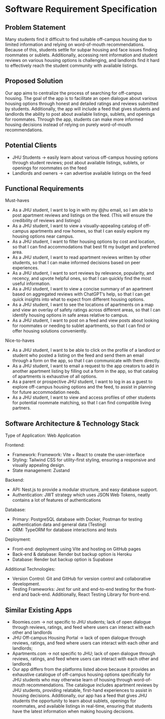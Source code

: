 # Software Requirement Specification

## Problem Statement
Many students find it difficult to find suitable off-campus housing due to limited information and relying on word-of-mouth recommendations. Because of this, students settle for subpar housing and face issues finding roommates or sublets. Additionally, accessing rent information and student reviews on various housing options is challenging, and landlords find it hard to effectively reach the student community with available listings.


## Proposed Solution
Our app aims to centralize the process of searching for off-campus housing. The goal of the app is to facilitate an open dialogue about various housing options through honest and detailed ratings and reviews submitted by students. Additionally, the app will include a feed that gives students and landlords the ability to post about available listings, sublets, and openings for roommates. Through the app, students can make more informed housing decisions instead of relying on purely word-of-mouth recommendations.

## Potential Clients
- JHU Students → easily learn about various off-campus housing options through student reviews; post about available listings, sublets, or openings for roommates on the feed
- Landlords and owners → can advertise available listings on the feed


## Functional Requirements

Must-haves

- As a JHU student, I want to log in with my @jhu email, so I am able to post apartment reviews and listings on the feed. (This will ensure the credibility of reviews and listings)
- As a JHU student, I want to view a visually-appealing catalog of off-campus apartments and row homes, so that I can easily explore my housing options near campus.
- As a JHU student, I want to filter housing options by cost and location, so that I can find accommodations that best fit my budget and preferred area.
- As a JHU student, I want to read apartment reviews written by other students, so that I can make informed decisions based on peer experiences.
- As a JHU student, I want to sort reviews by relevance, popularity, and recency, and upvote helpful ones, so that I can quickly find the most useful information.
- As a JHU student, I want to view a concise summary of an apartment based on aggregated reviews with ChatGPT’s help, so that I can get quick insights into what to expect from different housing options.
- As a JHU student, I want to see the locations of apartments on a map and view an overlay of safety ratings across different areas, so that I can identify housing options in safe areas relative to campus.
- As a JHU student, I want to post on a feed and view posts about looking for roommates or needing to sublet apartments, so that I can find or offer housing solutions conveniently.

Nice-to-haves

- As a JHU student, I want to be able to click on the profile of a landlord or student who posted a listing on the feed and send them an email through a form on the app, so that I can communicate with them directly.
- As a JHU student, I want to email a request to the app creators to add in another apartment listing by filling out a form in the app, so that catalog of apartments is exhaustive of all options.
- As a parent or prospective JHU student, I want to log in as a guest to explore off-campus housing options and the feed, to assist in planning for future accommodation needs.
- As a JHU student, I want to view and access profiles of other students for potential roommate matching, so that I can find compatible living partners.

## Software Architecture & Technology Stack

Type of Application: Web Application

Frontend:
- Framework: Framework: Vite + React to create the user-interface
- Styling: Tailwind CSS for utility-first styling, ensuring a responsive and visually appealing design.
- State management: Zustand

Backend:
- API: Nest.js to provide a modular structure, and easy database support.
- Authentication: JWT strategy which uses JSON Web Tokens, neatly contains a lot of features of authentications

Database:
- Primary: PostgreSQL database with Docker, Postman for testing authentication data and general data (Testing)
- ORM: TypeORM for database interactions and tests
  
Deployment:
- Front-end: deployment using Vite and hosting on GitHub pages
- Back-end & database: Render but backup option is Heroku
- Database: Render but backup option is Supabase

Additional Technologies:
- Version Control: Git and GitHub for version control and collaborative development.
- Testing Frameworks: Jest for unit and end-to-end testing for the front-end and back-end. Additionally, React Testing Library for front-end.


## Similar Existing Apps

- Roomies.com → not specific to JHU students; lack of open dialogue through reviews, ratings, and feed where users can interact with each other and landlords
- JHU Off-campus Housing Portal → lack of open dialogue through reviews, ratings, and feed where users can interact with each other and landlords;
- Apartments.com → not specific to JHU; lack of open dialogue through reviews, ratings, and feed where users can interact with each other and landlords
- Our app differs from the platforms listed above because it provides an exhaustive catalogue of off-campus housing options specifically for JHU students who may otherwise learn of housing through word-of-mouth recommendations. The catalogue includes apartment reviews by JHU students, providing relatable, first-hand experiences to assist in housing decisions. Additionally, our app has a feed that gives JHU students the opportunity to learn about sublets, openings for roommates, and available listings in real-time, ensuring that students have the latest information when making housing decisions.
